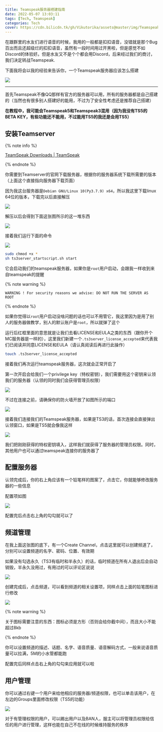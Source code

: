 ```yaml
---
title: Teamspeak服务器搭建指南
date: 2022-05-07 13:03:11
tags: [Tech, Teamspeak]
categories: Tech
cover: https://cdn.bilicdn.tk/gh/Vikutorika/assets@master/img/Teamspeak-Server/TeamSpeak-20220507-173159.png?download=true
---
```


在跟群里的水友们进行语音的时候，我用的一般都是扣扣语音，没错就是那个Bug百出而且还超级烂的扣扣语音，虽然有一段时间用过开黑啦，但是感觉不如Discord的体验好。但是水友又不是个个都会用Discord，后来经过我们的商讨，我们决定转战Teamspeak.

下面我将会以我的经验来告诉你，一个Teamspeak服务器应该怎么搭建

![](https://cdn.bilicdn.tk/gh/Vikutorika/assets@master/img/Teamspeak-Server/TeamSpeak-20220507-173159.png?download=true)

---

首先Teamspeak不像QQ那样有官方的服务器可以用，所有的服务器都是自己搭建的（当然也有很多别人搭建好的能用，不过为了安全性考虑还是推荐自己搭建）

**在教程中，我可能会Teamspeak5和Teamspeak3混用（因为我没有TS5的BETA KEY，有些功能还不能用，不过能用TS5的我还是会用TS5）**

## 安装Teamserver

{% note info %}

[TeamSpeak Downloads | TeamSpeak](https://teamspeak.com/en/downloads/#server)

{% endnote %}

你需要到Teamserver的官网下载服务器，根据你的服务器系统下载所需要的版本（上面这个直接指向服务器下载页面）

因为我这台服务器是`Debian GNU/Linux 10(Py3.7.9) x64`，所以我这里下载linux 64位的版本，下载完以后直接解压

![](https://cdn.bilicdn.tk/gh/Vikutorika/assets@master/img/Teamspeak-Server/msedge-20220507-194553.png)

解压以后会得到下面这张图所示的这一堆东西

![](https://cdn.bilicdn.tk/gh/Vikutorika/assets@master/img/Teamspeak-Server/msedge-20220507-194731.png)

接着我们运行下面的命令

![](https://cdn.bilicdn.tk/gh/Vikutorika/assets@master/img/Teamspeak-Server/msedge-20220507-195059.png)

```bash
sudo chmod +x *
sh ts3server_startscript.sh start
```

它会启动我们的teamspeak服务器，如果你是`root`用户启动，会跟我一样收到来自teamspeak的提醒

{% note warning %}

`WARNING ! For security reasons we advise: DO NOT RUN THE SERVER AS ROOT`

{% endnote %}

如果你觉得以`root`用户启动没啥问题的话也可以不用管它，我这里因为是用了别人的服务器做教学，别人的默认账户是`root`，所以就弹了这个

运行后红框里面的意思就是让我们去看LICENSE和EULA之类的东西（跟你开个MC服务器是一样的），这里我们新建一个`.ts3server_license_accepted`来代表我们已阅读并同意LICENSE和EULA（请认真阅读后再进行此操作）

```bash
touch .ts3server_license_accepted
```

接着我们再次运行teamspeak服务器，这次就会正常开启了

第一次开启会给我们一个privilege key（特权密钥），我们需要用这个密钥来认领我们的服务器（认领的同时我们会获得管理员权限）

![](https://cdn.bilicdn.tk/gh/Vikutorika/assets@master/img/Teamspeak-Server/msedge-20220507-195914.png)

不过在连接之前，请确保你的防火墙开放了如图所示的端口

![](https://cdn.bilicdn.tk/gh/Vikutorika/assets@master/img/Teamspeak-Server/msedge-20220507-195653.png)

接着我们连接我们的Teamspeak服务器，如果是TS3的话，首次连接会直接弹出认领窗口，如果是TS5就会像我这样

![](https://cdn.bilicdn.tk/gh/Vikutorika/assets@master/img/Teamspeak-Server/TeamSpeak-20220507-195953.png)

我们把刚刚获得的特权密钥填入，这样我们就获得了服务器的管理员权限。同时，其他用户也可以通过teamspeak连接你的服务器了

## 配置服务器

认领完成后，你的右上角应该有一个铅笔样的图案了，点击它，你就能够修改服务器的一些信息

配置项如图

![](https://cdn.bilicdn.tk/gh/Vikutorika/assets@master/img/Teamspeak-Server/TeamSpeak-20220507-200501.png)

配置完后点击右上角的勾勾就可以了

## 频道管理

在我上面这张图的底下，有一个Create Channel，点击这里就可以创建频道了，分别可以设置频道的名字、密码、位置、有效期

如果没有勾选永久（TS3有临时和半永久）的话，临时频道在所有人退出后会自动销毁，半永久没用过，有用过的可以评论区说说

![](https://cdn.bilicdn.tk/gh/Vikutorika/assets@master/img/Teamspeak-Server/TeamSpeak-20220507-200630.png)

创建完成后，点击频道，可以看到频道的相关设置项，同样点击上面的铅笔图标进行修改

![](https://cdn.bilicdn.tk/gh/Vikutorika/assets@master/img/Teamspeak-Server/TeamSpeak-20220507-200824.png)

{% note warning %}

关于图标需要注意的东西：图标必须是方形（否则会给你截中间），而且大小不能超过8kb

{% endnote %}

你可以设置频道的描述、话题、名字、语音质量、语音解码方式，一般来说语音质量可以拉满，5M的小水管都能跑

配置完后同样点击右上角的勾勾来应用就可以啦

## 用户管理

你可以通过右键一个用户来给他相应的服务器/频道权限，也可以单击该用户，在左边的Groups里面修改权限（TS5的功能）

![](https://cdn.bilicdn.tk/gh/Vikutorika/assets@master/img/Teamspeak-Server/TeamSpeak-20220507-201113.png)

对于有管理权限的用户，可以踢出用户以及BAN人，服主可以将管理员权限给信任的用户进行管理，这样也能在自己不在线的时候维持服务的秩序
